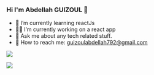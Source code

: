 ### Hi I'm Abdellah GUIZOUL 👋
 
- 🔷 I’m currently learning reactJs
- 👨‍💻 I’m currently working on a react app
- 💬 Ask me about any tech related stuff.
- 📧 How to reach me: guizoulabdellah792@gmail.com

<img src="https://github-readme-stats.vercel.app/api?username=guizo792&&show_icons=true&title_color=57A5FF&icon_color=57A5FF&text_color=57A5FF&bg_color=0d1117">

![](https://komarev.com/ghpvc/?username=guizoul&color=blue)
